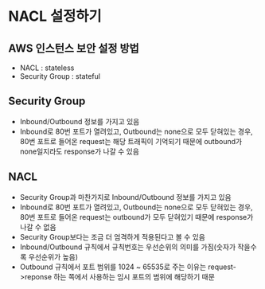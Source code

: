 # NACL 설정하기

## AWS 인스턴스 보안 설정 방법
- NACL : stateless
- Security Group : stateful  

## Security Group
- Inbound/Outbound 정보를 가지고 있음
- Inbound로 80번 포트가 열려있고, Outbound는 none으로 모두 닫혀있는 경우, 80번 포트로 들어온 request는 해당 트래픽이 기억되기 때문에 outbound가 none일지라도 response가 나갈 수 있음

## NACL
- Security Group과 마찬가지로 Inbound/Outbound 정보를 가지고 있음
- Inbound로 80번 포트가 열려있고, Outbound는 none으로 모두 닫혀있는 경우, 80번 포트로 들어온 request는 outbound가 모두 닫혀있기 때문에 response가 나갈 수 없음
- Security Group보다는 조금 더 엄격하게 적용된다고 볼 수 있음
- Inbound/Outbound 규칙에서 규칙번호는 우선순위의 의미를 가짐(숫자가 작을수록 우선순위가 높음)
- Outbound 규칙에서 포트 범위를 1024 ~ 65535로 주는 이유는 request->reponse 하는 쪽에서 사용하는 임시 포트의 범위에 해당하기 때문